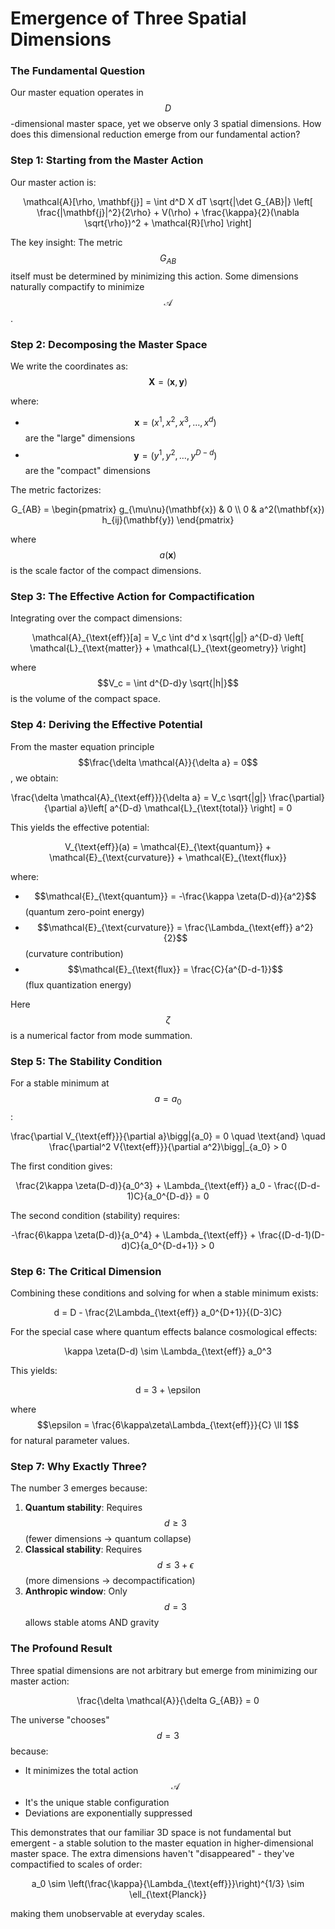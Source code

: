 # Emergence of Three Spatial Dimensions



### The Fundamental Question

Our master equation operates in $$D$$-dimensional master space, yet we observe only 3 spatial dimensions. How does this dimensional reduction emerge from our fundamental action?

### Step 1: Starting from the Master Action

Our master action is:

<p align="center"><span class="math">\mathcal{A}[\rho, \mathbf{j}] = \int d^D X  dT \sqrt{|\det G_{AB}|} \left[ \frac{|\mathbf{j}|^2}{2\rho} + V(\rho) + \frac{\kappa}{2}(\nabla \sqrt{\rho})^2 + \mathcal{R}[\rho] \right]</span></p>

The key insight: The metric $$G_{AB}$$ itself must be determined by minimizing this action. Some dimensions naturally compactify to minimize $$\mathcal{A}$$.

### Step 2: Decomposing the Master Space

We write the coordinates as: $$\mathbf{X} = (\mathbf{x}, \mathbf{y})$$

where:

* $$\mathbf{x} = (x^1, x^2, x^3, \ldots, x^d)$$ are the "large" dimensions
* $$\mathbf{y} = (y^1, y^2, \ldots, y^{D-d})$$ are the "compact" dimensions

The metric factorizes:&#x20;

<p align="center"><span class="math">G_{AB} = \begin{pmatrix}  g_{\mu\nu}(\mathbf{x}) &#x26; 0 \\  0 &#x26; a^2(\mathbf{x}) h_{ij}(\mathbf{y})  \end{pmatrix}</span></p>

where $$a(\mathbf{x})$$ is the scale factor of the compact dimensions.

### Step 3: The Effective Action for Compactification

Integrating over the compact dimensions:&#x20;

<p align="center"><span class="math">\mathcal{A}_{\text{eff}}[a] = V_c \int d^d x \sqrt{|g|}  a^{D-d} \left[ \mathcal{L}_{\text{matter}} + \mathcal{L}_{\text{geometry}} \right]</span></p>

where $$V_c = \int d^{D-d}y \sqrt{|h|}$$ is the volume of the compact space.

### Step 4: Deriving the Effective Potential

From the master equation principle $$\frac{\delta \mathcal{A}}{\delta a} = 0$$, we obtain:

<p align="center"><span class="math">\frac{\delta \mathcal{A}_{\text{eff}}}{\delta a} = V_c \sqrt{|g|} \frac{\partial}{\partial a}\left[ a^{D-d} \mathcal{L}_{\text{total}} \right] = 0</span></p>

This yields the effective potential:

<p align="center"><span class="math">V_{\text{eff}}(a) = \mathcal{E}_{\text{quantum}} + \mathcal{E}_{\text{curvature}} + \mathcal{E}_{\text{flux}}</span></p>

where:

* $$\mathcal{E}_{\text{quantum}} = -\frac{\kappa \zeta(D-d)}{a^2}$$ (quantum zero-point energy)
* $$\mathcal{E}_{\text{curvature}} = \frac{\Lambda_{\text{eff}} a^2}{2}$$ (curvature contribution)
* $$\mathcal{E}_{\text{flux}} = \frac{C}{a^{D-d-1}}$$ (flux quantization energy)

Here $$\zeta$$ is a numerical factor from mode summation.

### Step 5: The Stability Condition

For a stable minimum at $$a = a_0$$:

<p align="center"><span class="math">\frac{\partial V_{\text{eff}}}{\partial a}\bigg|{a_0} = 0 \quad \text{and} \quad \frac{\partial^2 V{\text{eff}}}{\partial a^2}\bigg|_{a_0} > 0</span></p>

The first condition gives:&#x20;

<p align="center"><span class="math">\frac{2\kappa \zeta(D-d)}{a_0^3} + \Lambda_{\text{eff}} a_0 - \frac{(D-d-1)C}{a_0^{D-d}} = 0</span></p>

The second condition (stability) requires:&#x20;

<p align="center"><span class="math">-\frac{6\kappa \zeta(D-d)}{a_0^4} + \Lambda_{\text{eff}} + \frac{(D-d-1)(D-d)C}{a_0^{D-d+1}} > 0</span></p>

### Step 6: The Critical Dimension

Combining these conditions and solving for when a stable minimum exists:

<p align="center"><span class="math">d = D - \frac{2\Lambda_{\text{eff}} a_0^{D+1}}{(D-3)C}</span></p>

For the special case where quantum effects balance cosmological effects:&#x20;

<p align="center"><span class="math">\kappa \zeta(D-d) \sim \Lambda_{\text{eff}} a_0^3</span></p>

This yields:&#x20;

<p align="center"><span class="math">d = 3 + \epsilon</span> </p>

where $$\epsilon = \frac{6\kappa\zeta\Lambda_{\text{eff}}}{C} \ll 1$$ for natural parameter values.

### Step 7: Why Exactly Three?

The number 3 emerges because:

1. **Quantum stability**: Requires $$d \geq 3$$ (fewer dimensions → quantum collapse)
2. **Classical stability**: Requires $$d \leq 3 + \epsilon$$ (more dimensions → decompactification)
3. **Anthropic window**: Only $$d = 3$$ allows stable atoms AND gravity

### The Profound Result

Three spatial dimensions are not arbitrary but emerge from minimizing our master action:

<p align="center"><span class="math">\frac{\delta \mathcal{A}}{\delta G_{AB}} = 0</span></p>

The universe "chooses" $$d = 3$$ because:

* It minimizes the total action $$\mathcal{A}$$
* It's the unique stable configuration
* Deviations are exponentially suppressed

This demonstrates that our familiar 3D space is not fundamental but emergent - a stable solution to the master equation in higher-dimensional master space. The extra dimensions haven't "disappeared" - they've compactified to scales of order:

<p align="center"><span class="math">a_0 \sim \left(\frac{\kappa}{\Lambda_{\text{eff}}}\right)^{1/3} \sim \ell_{\text{Planck}}</span></p>

making them unobservable at everyday scales.
